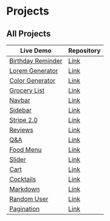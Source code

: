 # Projects

## All Projects

<table>
    <thead>
        <tr>
            <th >Live Demo</th>
            <th >Repository </th>
        </tr>
    </thead>
    <tbody>
        <tr>
            <td>
                <a 
                href="https://birthday-reminder-47d2c8.netlify.app/"
                target="_blank"
                >
                Birthday Reminder
                </a>
            </td>
            <td>
                <a 
                href="https://github.com/VentsiGeorgiev/react-tutorial-and-projects/tree/main/projects/bday-reminder"
                target="_blank"
                >
                Link
                </a>
            </td>
        </tr>
        <tr>
            <td>
                <a 
                href="https://lorem-generator-00f98f.netlify.app/"
                target="_blank"
                >
                Lorem Generator
                </a>
            </td>
            <td>
                <a 
                href="https://github.com/VentsiGeorgiev/react-tutorial-and-projects/tree/main/projects/lorem-generator"
                target="_blank"
                >
                Link
                </a>
            </td>
        </tr>
        <tr>
            <td>
                <a 
                href="https://color-generator-850bfe.netlify.app/"
                target="_blank"
                >
                Color Generator
                </a>
            </td>
            <td>
                <a 
                href="https://github.com/VentsiGeorgiev/react-tutorial-and-projects/tree/main/projects/color-generator"
                target="_blank"
                >
                Link
                </a>
            </td>
        </tr>
        <tr>
            <td>
                <a 
                href="https://grocery-list-0aa1b1.netlify.app/"
                target="_blank"
                >
                Grocery List
                </a>
            </td>
            <td>
                <a 
                href="https://github.com/VentsiGeorgiev/react-tutorial-and-projects/tree/main/projects/grocery-list"
                target="_blank"
                >
                Link
                </a>
            </td>
        </tr>
        <tr>
            <td>
                <a 
                href="https://navbar-ae81ef.netlify.app/"
                target="_blank"
                >
                Navbar
                </a>
            </td>
            <td>
                <a 
                href="https://github.com/VentsiGeorgiev/react-tutorial-and-projects/tree/main/projects/navbar"
                target="_blank"
                >
                Link
                </a>
            </td>
        </tr>
        <tr>
            <td>
                <a 
                href="https://sidebar-aeea7d.netlify.app/"
                target="_blank"
                >
                Sidebar
                </a>
            </td>
            <td>
                <a 
                href="https://github.com/VentsiGeorgiev/react-tutorial-and-projects/tree/main/projects/sidebar"
                target="_blank"
                >
                Link
                </a>
            </td>
        </tr>
        <tr>
            <td>
                <a 
                href="https://stripe-2-d115cc.netlify.app/"
                target="_blank"
                >
                Stripe 2.0
                </a>
            </td>
            <td>
                <a 
                href="https://github.com/VentsiGeorgiev/react-tutorial-and-projects/tree/main/projects/stripe-clone"
                target="_blank"
                >
                Link
                </a>
            </td>
        </tr>
        <tr>
            <td>
                <a 
                href="https://reviews-1ea56f.netlify.app/"
                target="_blank"
                >
                Reviews
                </a>
            </td>
            <td>
                <a 
                href="https://github.com/VentsiGeorgiev/react-tutorial-and-projects/tree/main/projects/reviews"
                target="_blank"
                >
                Link
                </a>
            </td>
        </tr>
        <tr>
            <td>
                <a 
                href="https://qa-a93225.netlify.app/"
                target="_blank"
                >
                Q&A
                </a>
            </td>
            <td>
                <a 
                href="https://github.com/VentsiGeorgiev/react-tutorial-and-projects/tree/main/projects/accordion"
                target="_blank"
                >
                Link
                </a>
            </td>
        </tr>
        <tr>
            <td>
                <a 
                href="https://food-menu-e78227.netlify.app/"
                target="_blank"
                >
                Food Menu
                </a>
            </td>
            <td>
                <a 
                href="https://github.com/VentsiGeorgiev/react-tutorial-and-projects/tree/main/projects/food-menu"
                target="_blank"
                >
                Link
                </a>
            </td>
        </tr>
        <tr>
            <td>
                <a 
                href="https://slider-0d1824.netlify.app/"
                target="_blank"
                >
                Slider
                </a>
            </td>
            <td>
                <a 
                href="https://github.com/VentsiGeorgiev/react-tutorial-and-projects/tree/main/projects/slider"
                target="_blank"
                >
                Link
                </a>
            </td>
        </tr>
        <tr>
            <td>
                <a 
                href="https://car-d2843f.netlify.app/"
                target="_blank"
                >
                Cart
                </a>
            </td>
            <td>
                <a 
                href="https://github.com/VentsiGeorgiev/react-tutorial-and-projects/tree/main/projects/cart"
                target="_blank"
                >
                Link
                </a>
            </td>
        </tr>
        <tr>
            <td>
                <a 
                href="https://cocktails-ca2c4d.netlify.app/"
                target="_blank"
                >
                Cocktails
                </a>
            </td>
            <td>
                <a 
                href="https://github.com/VentsiGeorgiev/react-tutorial-and-projects/tree/main/projects/cocktails"
                target="_blank"
                >
                Link
                </a>
            </td>
        </tr>
        <tr>
            <td>
                <a 
                href="https://markdown-f6a1ca.netlify.app/"
                target="_blank"
                >
                Markdown
                </a>
            </td>
            <td>
                <a 
                href="https://github.com/VentsiGeorgiev/react-tutorial-and-projects/tree/main/projects/markdown"
                target="_blank"
                >
                Link
                </a>
            </td>
            <tr>
            <td>
                <a 
                href="https://random-user-60ca3c.netlify.app/"
                target="_blank"
                >
                Random User
                </a>
            </td>
            <td>
                <a 
                href="https://github.com/VentsiGeorgiev/react-tutorial-and-projects/tree/main/projects/random-user"
                target="_blank"
                >
                Link
                </a>
            </td>
            </tr>
            <tr>
            <td>
                <a 
                href="https://pagination-5a3c2b.netlify.app/"
                target="_blank"
                >
                Pagination
                </a>
            </td>
            <td>
                <a 
                href="https://github.com/VentsiGeorgiev/react-tutorial-and-projects/tree/main/projects/pagination"
                target="_blank"
                >
                Link
                </a>
            </td>
            </tr>
        </tr>
    </tbody>
</table>
